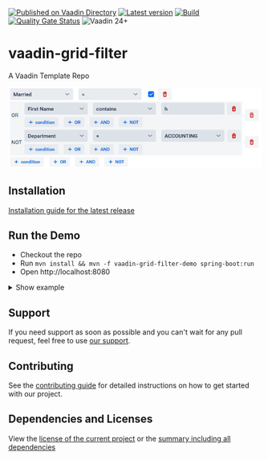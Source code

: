 [![Published on Vaadin Directory](https://img.shields.io/badge/Vaadin%20Directory-published-00b4f0?logo=vaadin)](https://vaadin.com/directory/component/vaadin-grid-filter)
[![Latest version](https://img.shields.io/maven-central/v/software.xdev/vaadin-grid-filter?logo=apache%20maven)](https://mvnrepository.com/artifact/software.xdev/vaadin-grid-filter)
[![Build](https://img.shields.io/github/actions/workflow/status/xdev-software/vaadin-grid-filter/check-build.yml?branch=develop)](https://github.com/xdev-software/vaadin-grid-filter/actions/workflows/check-build.yml?query=branch%3Adevelop)
[![Quality Gate Status](https://sonarcloud.io/api/project_badges/measure?project=xdev-software_vaadin-grid-filter&metric=alert_status)](https://sonarcloud.io/dashboard?id=xdev-software_vaadin-grid-filter)
![Vaadin 24+](https://img.shields.io/badge/Vaadin%20Platform/Flow-24+-00b4f0)

# vaadin-grid-filter
A Vaadin Template Repo

![demo](assets/demo.png)


## Installation
[Installation guide for the latest release](https://github.com/xdev-software/vaadin-grid-filter/releases/latest#Installation)

## Run the Demo
* Checkout the repo
* Run ``mvn install && mvn -f vaadin-grid-filter-demo spring-boot:run``
* Open http://localhost:8080

<details>
  <summary>Show example</summary>
  
  ![demo](assets/demo.avif)
</details>

## Support
If you need support as soon as possible and you can't wait for any pull request, feel free to use [our support](https://xdev.software/en/services/support).

## Contributing
See the [contributing guide](./CONTRIBUTING.md) for detailed instructions on how to get started with our project.

## Dependencies and Licenses
View the [license of the current project](LICENSE) or the [summary including all dependencies](https://xdev-software.github.io/vaadin-grid-filter/dependencies)

